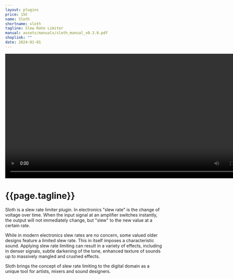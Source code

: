 ```yaml
---
layout: plugins
price: 15€
name: Sloth
shortname: sloth
tagline: Slew Rate Limiter
manual: assets/manuals/sloth_manual_v0.3.0.pdf
shoplink: ""
date: 2024-01-01
---
```


<center>
    <video autoplay loop width="800">
        <source src="/assets/videos/sloth_looping.mp4" type="video/mp4">
    </video>
</center>

# {{page.tagline}}

Sloth is a slew rate limiter plugin. In electronics "slew rate" is the change of voltage over time. 
When the input signal at an amplifier switches instantly, the output will not immediately change, but "slew" to the new value at a certain rate.

While in modern electronics slew rates are no concern, some valued older designs feature a limited slew rate. 
This in itself imposes a characteristic sound.
Applying slew rate limiting can result in a variety of effects, including in denser signals, subtle darkening of the tone, enhanced texture of sounds up to massively mangled and crushed effects.

Sloth brings the concept of slew rate limiting to the digital domain as a unique tool for artists, mixers and sound designers.
